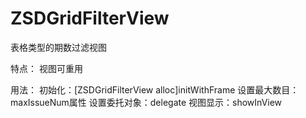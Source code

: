 # ZSDGridFilterView
表格类型的期数过滤视图

特点：
视图可重用

用法：
初始化：[ZSDGridFilterView alloc]initWithFrame
设置最大数目：maxIssueNum属性
设置委托对象：delegate
视图显示：showInView

